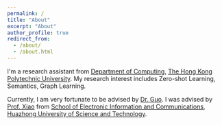 ```yaml
---
permalink: /
title: "About"
excerpt: "About"
author_profile: true
redirect_from: 
  - /about/
  - /about.html
---
```


I'm a research assistant from [Department of Computing](https://www.polyu.edu.hk/comp/), [The Hong Kong Polytechnic University](https://www.polyu.edu.hk/). My research interest includes Zero-shot Learning, Semantics, Graph Learning.

Currently, I am very fortunate to be advised by [Dr. Guo](https://jingcaiguo.github.io/). I was advised by [Prof. Xiao](https://sites.google.com/site/xyong2007/) from [School of Electronic Information and Communications](https://ei.hust.edu.cn/index.htm), [Huazhong University of Science and Technology](https://hust.edu.cn/).
